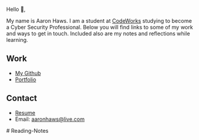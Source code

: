 Hello 👋, 

My name is Aaron Haws. I am a student at [CodeWorks](https://boisecodeworks.com) studying to become a Cyber Security Professional. Below you will find links to some of my work and ways to get in touch. Included also are my notes and reflections while learning. 

## Work

  + [My Github](https://github.com/AaronHaws)
  + [Portfolio](https://AaronHaws.github.io/)

## Contact

  + [Resume](https://AaronHaws.github.io/resume)
  + Email: aaronhaws@live.com
  
#   R e a d i n g - N o t e s  
 
